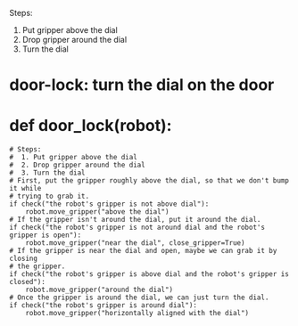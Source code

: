 

Steps:
1. Put gripper above the dial
2. Drop gripper around the dial
3. Turn the dial

# door-lock: turn the dial on the door
# def door_lock(robot):
    # Steps:
    #  1. Put gripper above the dial
    #  2. Drop gripper around the dial
    #  3. Turn the dial
    # First, put the gripper roughly above the dial, so that we don't bump it while
    # trying to grab it.
    if check("the robot's gripper is not above dial"):
        robot.move_gripper("above the dial")
    # If the gripper isn't around the dial, put it around the dial.
    if check("the robot's gripper is not around dial and the robot's gripper is open"):
        robot.move_gripper("near the dial", close_gripper=True)
    # If the gripper is near the dial and open, maybe we can grab it by closing
    # the gripper.
    if check("the robot's gripper is above dial and the robot's gripper is closed"):
        robot.move_gripper("around the dial")
    # Once the gripper is around the dial, we can just turn the dial.
    if check("the robot's gripper is around dial"):
        robot.move_gripper("horizontally aligned with the dial")